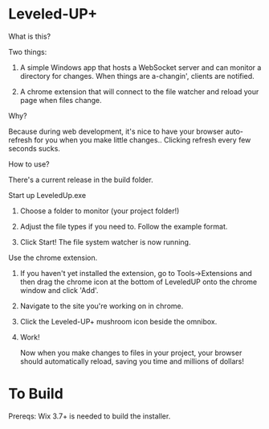 Leveled-UP+
==========

What is this?

Two things: 

1) A simple Windows app that hosts a WebSocket server and can monitor a directory for changes.
When things are a-changin', clients are notified.

2) A chrome extension that will connect to the file watcher and reload your page when files change.

Why?

Because during web development, it's nice to have your browser auto-refresh for you when you make little changes.. 
Clicking refresh every few seconds sucks.

How to use?

There's a current release in the build folder.  

Start up LeveledUp.exe

1. Choose a folder to monitor (your project folder!)

2. Adjust the file types if you need to. Follow the example format.

3. Click Start!  The file system watcher is now running.

Use the chrome extension.

1. If you haven't yet installed the extension, go to Tools->Extensions and then
  drag the chrome icon at the bottom of LeveledUP onto the chrome window and click 'Add'.

2. Navigate to the site you're working on in chrome.

3. Click the Leveled-UP+ mushroom icon beside the omnibox.

3. Work!

   Now when you make changes to files in your project, your browser should automatically reload, saving you time
   and millions of dollars!
   
  
To Build
====================
Prereqs:  Wix 3.7+  is needed to build the installer.

